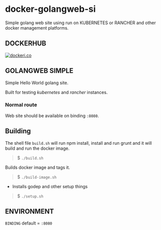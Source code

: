 # docker-golangweb-si

Simple golang web site using run on KUBERNETES or RANCHER and other docker management platforms.

## DOCKERHUB

[![dockeri.co](http://dockeri.co/image/dmportella/golangweb-simple)](https://hub.docker.com/r/dmportella/golangweb-simple/)

## GOLANGWEB SIMPLE

Simple Hello World golang site.

Built for testing *kubernetes* and *rancher* instances.

### Normal route

Web site should be available on binding `:8080`.

## Building

The shell file `build.sh` will run npm install, install and run grunt and it will build and run the docker image.

> $ `./build.sh`

Builds docker image and tags it.

> $ `./build-image.sh`

* Installs godep and other setup things

> $ `./setup.sh`

## ENVIRONMENT

`BINDING` default = `:8080`